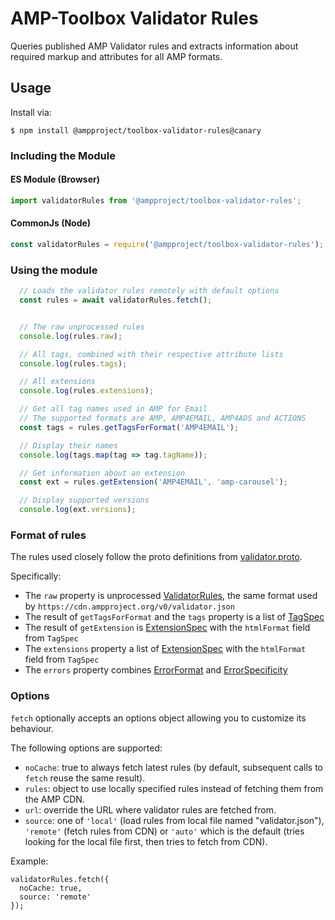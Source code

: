 # AMP-Toolbox Validator Rules

Queries published AMP Validator rules and extracts information about required
markup and attributes for all AMP formats.

## Usage

Install via:

```
$ npm install @ampproject/toolbox-validator-rules@canary
```

### Including the Module

#### ES Module (Browser)

```javascript
import validatorRules from '@ampproject/toolbox-validator-rules';
```

#### CommonJs (Node)

```javascript
const validatorRules = require('@ampproject/toolbox-validator-rules');
```

### Using the module

```javascript
  // Loads the validator rules remotely with default options
  const rules = await validatorRules.fetch();


  // The raw unprocessed rules
  console.log(rules.raw);

  // All tags, combined with their respective attribute lists
  console.log(rules.tags);

  // All extensions
  console.log(rules.extensions);

  // Get all tag names used in AMP for Email
  // The supported formats are AMP, AMP4EMAIL, AMP4ADS and ACTIONS
  const tags = rules.getTagsForFormat('AMP4EMAIL');

  // Display their names
  console.log(tags.map(tag => tag.tagName));

  // Get information about an extension
  const ext = rules.getExtension('AMP4EMAIL', 'amp-carousel');

  // Display supported versions
  console.log(ext.versions);
```

### Format of rules

The rules used closely follow the proto definitions from [validator.proto](https://github.com/ampproject/amphtml/blob/master/validator/validator.proto).

Specifically:

-   The `raw` property is unprocessed [ValidatorRules](https://github.com/ampproject/amphtml/blob/master/validator/validator.proto#L643), the same format used by `https://cdn.ampproject.org/v0/validator.json`
-   The result of `getTagsForFormat` and the `tags` property is a list of [TagSpec](https://github.com/ampproject/amphtml/blob/b892d81467594cab5473c803e071af5108f834a6/validator/validator.proto#L463)
-   The result of `getExtension` is [ExtensionSpec](https://github.com/ampproject/amphtml/blob/b892d81467594cab5473c803e071af5108f834a6/validator/validator.proto#L388) with the `htmlFormat` field from `TagSpec`
-   The `extensions` property a list of [ExtensionSpec](https://github.com/ampproject/amphtml/blob/b892d81467594cab5473c803e071af5108f834a6/validator/validator.proto#L388) with the `htmlFormat` field from `TagSpec`
-   The `errors` property combines [ErrorFormat](https://github.com/ampproject/amphtml/blob/b892d81467594cab5473c803e071af5108f834a6/validator/validator.proto#L874) and [ErrorSpecificity](https://github.com/ampproject/amphtml/blob/b892d81467594cab5473c803e071af5108f834a6/validator/validator.proto#L869)

### Options

`fetch` optionally accepts an options object allowing you to customize its
behaviour.

The following options are supported:

   * `noCache`: true to always fetch latest rules (by default, subsequent calls to `fetch` reuse the same result).
   * `rules`: object to use locally specified rules instead of fetching them from the AMP CDN.
   * `url`: override the URL where validator rules are fetched from.
   * `source`: one of `'local'` (load rules from local file named "validator.json"), `'remote'` (fetch rules from CDN) or `'auto'` which is the default (tries looking for the local file first, then tries to fetch from CDN).

Example:

```
validatorRules.fetch({
  noCache: true,
  source: 'remote'
});
```
